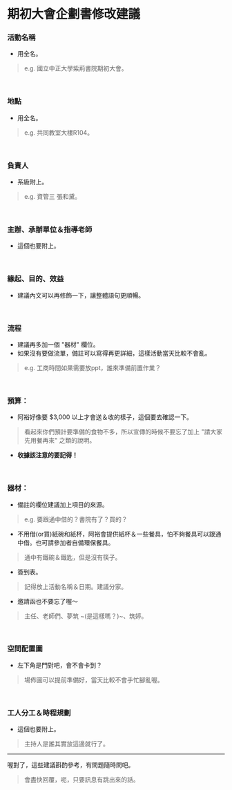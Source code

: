 # 期初大會企劃書修改建議
### 活動名稱
- 用全名。
> e.g. 國立中正大學紫荊書院期初大會。

<br>

### 地點
- 用全名。
> e.g. 共同教室大樓R104。

<br>

### 負責人
- 系級附上。
> e.g. 資管三 張和黛。

<br>

### 主辦、承辦單位＆指導老師
- 這個也要附上。

<br>

### 緣起、目的、效益
- 建議內文可以再修飾一下，讓整體語句更順暢。

<br>

### 流程
- 建議再多加一個 "器材" 欄位。
- 如果沒有要做流單，備註可以寫得再更詳細，這樣活動當天比較不會亂。
> e.g. 工商時間如果需要放ppt，誰來準備前置作業？

<br>

### 預算：
- 阿裕好像要 $3,000 以上才會送＆收的樣子，這個要去確認一下。
> 看起來你們預計要準備的食物不多，所以宣傳的時候不要忘了加上 "請大家先用餐再來" 之類的說明。
- **收據該注意的要記得！**

<br>

### 器材：
- 備註的欄位建議加上項目的來源。
> e.g. 要跟通中借的？書院有了？買的？
- 不用借(or買)紙碗和紙杯，阿裕會提供紙杯＆一些餐具，怕不夠餐具可以跟通中借。也可請參加者自備環保餐具。
> 通中有鐵碗＆鐵匙，但是沒有筷子。
- 簽到表。
> 記得放上活動名稱＆日期。建議分家。
- 邀請函也不要忘了喔～
> 主任、老師們、夢筑 ~(是這樣嗎？)~、筑婷。

<br>

### 空間配置圖
- 左下角是門對吧，會不會卡到？
> 場佈圖可以提前準備好，當天比較不會手忙腳亂喔。

<br>

### 工人分工＆時程規劃
- 這個也要附上。
> 主持人是誰其實放這邊就行了。

- - -

喔對了，這些建議斟酌參考，有問題隨時問吧。
> 會盡快回覆，呃，只要訊息有跳出來的話。
